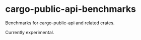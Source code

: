 # cargo-public-api-benchmarks
Benchmarks for cargo-public-api and related crates.

Currently experimental.
